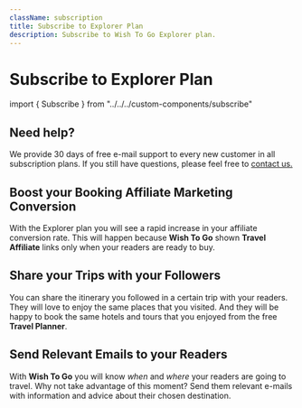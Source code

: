 ```yaml
---
className: subscription
title: Subscribe to Explorer Plan
description: Subscribe to Wish To Go Explorer plan.
---
```


# Subscribe to Explorer Plan

<Columns vertical-center>

import { Subscribe } from "../../../custom-components/subscribe"

<Subscribe plan="explorer"/> 

<div>

## Need help?

We provide 30 days of free e-mail support to every new customer in all subscription plans. If you still have questions, please feel free to [contact us.](/contact/)

## Boost your Booking Affiliate Marketing Conversion

With the Explorer plan you will see a rapid increase in your affiliate conversion rate. This will happen because **Wish To Go** shown **Travel Affiliate** links only when your readers are ready to buy.

## Share your Trips with your Followers

You can share the itinerary you followed in a certain trip with your readers. They will love to enjoy the same places that you visited. And they will be happy to book the same hotels and tours that you enjoyed from the free **Travel Planner**.

## Send Relevant Emails to your Readers

With **Wish To Go** you will know _when_ and _where_ your readers are going to travel. Why not take advantage of this moment? Send them relevant e-mails with information and advice about their chosen destination.


</div> 

</Columns>